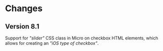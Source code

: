 Changes
===============

## Version 8.1

Support for _"slider"_ CSS class in Micro on checkbox HTML elements,
which allows for creating an _"iOS type of checkbox"_.


